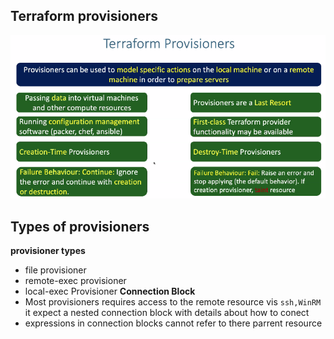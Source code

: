 ## Terraform provisioners 
![img.png](img.png)

## Types of provisioners
**provisioner types**
- file provisioner 
- remote-exec provisioner
- local-exec Provisioner
**Connection Block**
- Most provisioners requires access to the remote resource vis `ssh,WinRM` it expect a nested connection block with details about how to conect
- expressions in connection blocks cannot refer to there parrent resource 